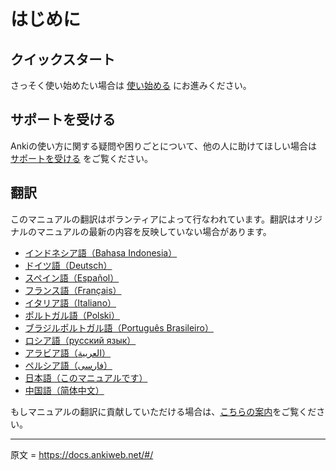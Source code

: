 # はじめに
<!-- # Introduction -->

## クイックスタート
<!-- ## Quickstart -->

さっそく使い始めたい場合は [使い始める](getting-started-ja.md) にお進みください。
<!-- In a hurry? Jump straight to [Getting Started](getting-started.md). 
-->

## サポートを受ける
<!-- ## Getting Help -->

Ankiの使い方に関する疑問や困りごとについて、他の人に助けてほしい場合は [サポートを受ける](https://faqs.ankiweb.net/getting-help-ja.html) をご覧ください。
<!-- Looking for help? Please see [Getting Help](https://faqs.ankiweb.net/getting-help.html). -->

## 翻訳
<!-- ## Translations -->

このマニュアルの翻訳はボランティアによって行なわれています。翻訳はオリジナルのマニュアルの最新の内容を反映していない場合があります。
<!-- Volunteers have contributed translations of this manual. The
translations may not always be up to date. -->

- [インドネシア語（Bahasa Indonesia）](https://apps.ankiweb.net/docs/manual.id.html)
- [ドイツ語（Deutsch）](http://www.dennisproksch.de/anki)
- [スペイン語（Español）](https://apps.ankiweb.net/docs/manual.es.html)
- [フランス語（Français）](https://apps.ankiweb.net/docs/manual.fr.html)
- [イタリア語（Italiano）](https://web.archive.org/web/20160423223801/http://192.167.9.6/Anki_ITA/Manual_ITA.htm)
- [ポルトガル語（Polski）](https://platynowy.github.io/anki-manual/)
- [ブラジルポルトガル語（Português Brasileiro）](https://mizerablebr.github.io/anki-manual/)
- [ロシア語（русский язык）](https://alexeygorelov.github.io/anki-manual-ru/)
- [アラビア語（العربية）](https://abdnh.github.io/anki-manual/)
- [ペルシア語（فارسى）](http://ankidroid.ir/anki.pdf)
- [日本語（このマニュアルです）]()
- [中国語（简体中文）](http://www.ankichina.net/manual/anki/)
<!--
- [Bahasa Indonesia](https://apps.ankiweb.net/docs/manual.id.html)
- [Deutsch](http://www.dennisproksch.de/anki)
- [Español](https://apps.ankiweb.net/docs/manual.es.html)
- [Français](https://apps.ankiweb.net/docs/manual.fr.html)
- [Italiano](https://web.archive.org/web/20160423223801/http://192.167.9.6/Anki_ITA/Manual_ITA.htm)
- [Polski](https://platynowy.github.io/anki-manual/)
- [Português Brasileiro](https://mizerablebr.github.io/anki-manual/)
- [русский язык](https://alexeygorelov.github.io/anki-manual-ru/)
- [العربية](https://abdnh.github.io/anki-manual/)
- [فارسى](http://ankidroid.ir/anki.pdf)
- [日本語](http://wikiwiki.jp/rage2050/?FrontPage)
- [简体中文](http://www.ankichina.net/manual/anki/)
-->

もしマニュアルの翻訳に貢献していただける場合は、[こちらの案内](https://translating.ankiweb.net/anki/manual-ja.html)をご覧ください。

<!-- If you would like to help translate the manual into a different language,
please see the [translation docs](https://translating.ankiweb.net/anki/manual.html). -->

---
原文 = https://docs.ankiweb.net/#/